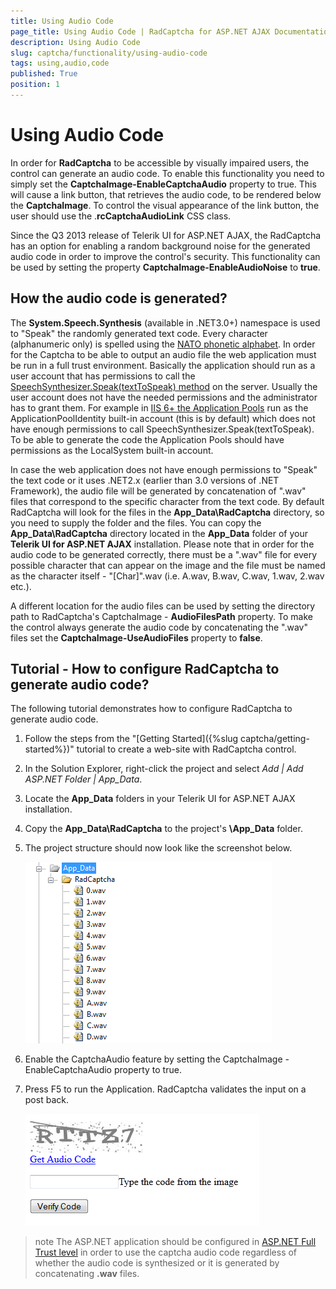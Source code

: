 ```yaml
---
title: Using Audio Code
page_title: Using Audio Code | RadCaptcha for ASP.NET AJAX Documentation
description: Using Audio Code
slug: captcha/functionality/using-audio-code
tags: using,audio,code
published: True
position: 1
---
```


# Using Audio Code

In order for **RadCaptcha** to be accessible by visually impaired users, the control can generate an audio code. To enable this functionality you need to simply set the **CaptchaImage-EnableCaptchaAudio** property to true. This will cause a link button, that retrieves the audio code, to be rendered below the **CaptchaImage**. To control the visual appearance of the link button, the user should use the .**rcCaptchaAudioLink** CSS class.

Since the Q3 2013 release of Telerik UI for ASP.NET AJAX, the RadCaptcha has an option for enabling a random background noise for the generated audio code in order to	improve the control's security. This functionality can be used by setting the property **CaptchaImage-EnableAudioNoise** to **true**.

## How the audio code is generated?

The **System.Speech.Synthesis** (available in .NET3.0+) namespace is used to "Speak" the randomly generated text code. Every character (alphanumeric only) is spelled using the [NATO phonetic alphabet](http://en.wikipedia.org/wiki/NATO_phonetic_alphabet). In order for the Captcha to be able to output an audio file the web application must be run in a full trust environment. Basically the application should run as a user account that has permissions to call the [SpeechSynthesizer.Speak(textToSpeak) method](http://msdn.microsoft.com/en-us/library/ms586901.aspx) on the server. Usually the user account does not have the needed permissions and the administrator has to grant them. For example in [IIS 6+ the Application Pools](http://www.microsoft.com/technet/prodtechnol/WindowsServer2003/Library/IIS/f05a7c2b-36b0-4b6e-ac7c-662700081f25.mspx?mfr=true) run as the ApplicationPoolIdentity built-in account (this is by default) which does not have enough permissions to call SpeechSynthesizer.Speak(textToSpeak). To be able to generate the code the Application Pools should have permissions as the LocalSystem built-in account.

In case the web application does not have enough permissions to "Speak" the text code or it uses .NET2.x (earlier than 3.0 versions of .NET Framework), the audio file will be generated by concatenation of ".wav" files that correspond to the specific character from the text code. By default RadCaptcha will look for the files in the **App_Data\RadCaptcha** directory, so you need to supply the folder and the files. You can copy the **App_Data\RadCaptcha** directory located in the **App_Data** folder of your **Telerik UI for ASP.NET AJAX** installation. Please note that in order for the audio code to be generated correctly, there must be a ".wav" file for every possible character that can appear on the image and the file must be named as the character itself - "[Char]".wav (i.e. A.wav, B.wav, C.wav, 1.wav, 2.wav etc.).

A different location for the audio files can be used by setting the directory path to RadCaptcha's CaptchaImage - **AudioFilesPath** property. To make the control always generate the audio code by concatenating the ".wav" files set the **CaptchaImage-UseAudioFiles** property to **false**.

## Tutorial - How to configure RadCaptcha to generate audio code?

The following tutorial demonstrates how to configure RadCaptcha to generate audio code.

1. Follow the steps from the "[Getting Started]({%slug captcha/getting-started%})" tutorial to create a web-site with RadCaptcha control.

1. In the Solution Explorer, right-click the project and select *Add | Add ASP.NET Folder | App_Data*.

1. Locate the **App_Data** folders in your Telerik UI for ASP.NET AJAX installation.

1. Copy the **App_Data\RadCaptcha** to the project's **\App_Data** folder.

1. The project structure should now look like the screenshot below.

	![Rad Captcha App Data](images/RadCaptcha_App_Data.png)

1. Enable the CaptchaAudio feature by setting the CaptchaImage - EnableCaptchaAudio property to true.

1. Press F5 to run the Application. RadCaptcha validates the input on a post back.

	![radcaptcha-audio-enabled](images/radcaptcha-audio-enabled.png)

>note The ASP.NET application should be configured in [ASP.NET Full Trust level](http://msdn.microsoft.com/en-us/library/tkscy493%28v=vs.85%29.aspx) in order to use the captcha audio code regardless of whether the audio code is synthesized or it is generated by concatenating **.wav** files.

